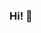 ### Hi! 👋

<!--
**Korrumz2PL/Korrumz2PL** is a ✨ _special_ ✨ repository because its `README.md` (this file) appears on your GitHub profile.

About me: 

- 🔭 | I’m currently working on shorten-link.ml 
- 🌱 | I’m currently learning Node.js & Bootstrap 4
- 👓 | My page: https://korrumzdev.ml
- 📞 | You can contact me with e-mail: contact@korrumzdev.ml
- 🎥 | YouTube channel: https://www.youtube.com/channel/UCjgd2TINShYn-DNTiEpjNAg?view_as=subscriber
<!-- - 👯 I’m looking to collaborate on ...
- 🤔 I’m looking for help with ...
- 💬 Ask me about ...
- 📫 How to reach me: ...
- 😄 Pronouns: ...
- ⚡ Fun fact: ...
-->

